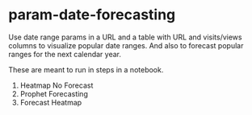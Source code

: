 # param-date-forecasting
Use date range params in a URL and a table with URL and visits/views columns to visualize popular date ranges. And also to forecast popular ranges for the next calendar year.


These are meant to run in steps in a notebook. 

1. Heatmap No Forecast
2. Prophet Forecasting
3. Forecast Heatmap
